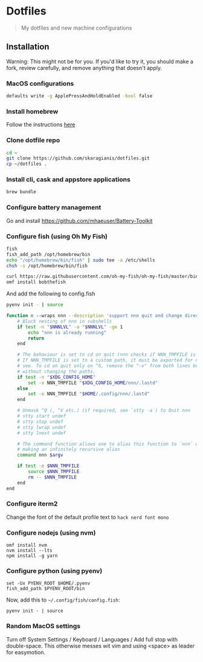 # Dotfiles

> My dotfiles and new machine configurations

## Installation

Warning: This might not be for you. If you'd like to try it, you should make a fork, review carefully, and remove anything that doesn't apply.

### MacOS configurations

```bash
defaults write -g ApplePressAndHoldEnabled -bool false
```

### Install homebrew

Follow the instructions [here](https://brew.sh/)

### Clone dotfile repo

```bash
cd ~
git clone https://github.com/skaragianis/dotfiles.git
cp ~/dotfiles .
```

### Install cli, cask and appstore applications

```bash
brew bundle
```

### Configure battery management

Go and install <https://github.com/mhaeuser/Battery-Toolkit>

### Configure fish (using Oh My Fish)

```bash
fish
fish_add_path /opt/homebrew/bin
echo "/opt/homebrew/bin/fish" | sudo tee -a /etc/shells
chsh -s /opt/homebrew/bin/fish

curl https://raw.githubusercontent.com/oh-my-fish/oh-my-fish/master/bin/install | fish
omf install bobthefish
```

And add the following to config.fish

```bash
pyenv init - | source

function n --wraps nnn --description 'support nnn quit and change directory'
    # Block nesting of nnn in subshells
    if test -n "$NNNLVL" -a "$NNNLVL" -ge 1
        echo "nnn is already running"
        return
    end

    # The behaviour is set to cd on quit (nnn checks if NNN_TMPFILE is set)
    # If NNN_TMPFILE is set to a custom path, it must be exported for nnn to
    # see. To cd on quit only on ^G, remove the "-x" from both lines below,
    # without changing the paths.
    if test -n "$XDG_CONFIG_HOME"
        set -x NNN_TMPFILE "$XDG_CONFIG_HOME/nnn/.lastd"
    else
        set -x NNN_TMPFILE "$HOME/.config/nnn/.lastd"
    end

    # Unmask ^Q (, ^V etc.) (if required, see `stty -a`) to Quit nnn
    # stty start undef
    # stty stop undef
    # stty lwrap undef
    # stty lnext undef

    # The command function allows one to alias this function to `nnn` without
    # making an infinitely recursive alias
    command nnn $argv

    if test -e $NNN_TMPFILE
        source $NNN_TMPFILE
        rm -- $NNN_TMPFILE
    end
end
```

### Configure iterm2

Change the font of the default profile text to `hack nerd font mono`

### Configure nodejs (using nvm)

```fish
omf install nvm
nvm install --lts
npm install -g yarn
```

### Configure python (using pyenv)

```fish
set -Ux PYENV_ROOT $HOME/.pyenv
fish_add_path $PYENV_ROOT/bin
```

Now, add this to `~/.config/fish/config.fish`:

```fish
pyenv init - | source
```

### Random MacOS settings

Turn off System Settings / Keyboard / Languages / Add full stop with double-space. This otherwise messes wit vim and using \<space\> as leader for easymotion.
